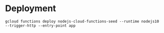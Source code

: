 # Deployment

```
gcloud functions deploy nodejs-cloud-functions-seed --runtime nodejs10 --trigger-http --entry-point app
```
